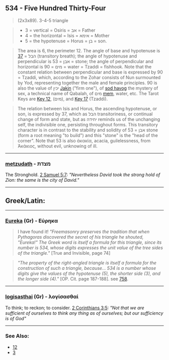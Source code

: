 ## 534 - Five Hundred Thirty-Four
> (2x3x89). 3-4-5 triangle

> - 3 = vertical = Osiris = אב = Father
> - 4 = the horizontal = Isis = אימא = Mother
> - 5 = the hypotenuse = Horus = בן = son.

> The area is 6, the perimeter 12. The angle of base and hypotenuse is [37](37) = הבל (transitory breath); the angle of hypotenuse and perpendicular is 53 = אבן = stone; the angle of perpendicular and horizontal is 90 = מים = water = Tzaddi = fishhook. Note that the constant relation between perpendicular and base is expressed by 90 = Tzaddi, which, according to the Zohar consists of Nun surmounted by Yod, representing together the male and female principles. 90 is also the value of יכין [Jakin](/keys/IKIN) ("firm one"), of [sod havog](/keys/SVD.HVVG) the mystery of sex, a technical name of Qabalah, of מים [mem](/keys/MIM), water, etc. The Tarot Keys are [Key 12](12), (מים), and [Key 17](17) (Tzaddi).

> The relation between Isis and Horus, the ascending hypotenuse, or son, is expressed by 37, which as הבל transitoriness, or continual change of form and state, but as יחידה reminds us of the unchanging self, the indivisible one, persisting throughout forms. This transitory character is in contrast to the stability and solidity of 53 = אבן stone (form a root meaning "to build") and this "stone" is the "head of the corner". Note that 53 is also ἀκακία, acacia, guilelessness, from Ἀκάκιος, without evil, unknowing of ill.

---

### [metzudath](/keys/MTzDTh) - מצדת
The Stronghold. [2 Samuel 5:7](http://biblehub.com/2_samuel/5-7.htm): *"Nevertheless David took the strong hold of Zion: the same is the city of David."*

---

## Greek/Latin:

---

### [Eureka](/greek?word=eureka) (Gr) - Εύρηκα
> I have found it! *"Freemasonry preserves the tradition that when Pythagoras discovered the secret of his triangle he shouted, "Eureka!" The Greek word is itself a formula for this triangle, since its number is 534, whose digits expresses the unit value of the tree sides of the triangle."* [True and Invisible, page 74]

> *"The property of the right-angled triangle is itself a formula for the construction of such a triangle, because... 534 is a number whose digits give the values of the hypotenuse (5), the shorter side (3), and the longer side (4)."* [OP. Cit. page 187-188]. see [758](758).

---

### [logisasthai](/greek?word=logisasthai) (Gr) - λογίσασθαί
To think; to reckon; to consider. [2 Corinthians 3:5](http://biblehub.com/2_corinthians/3-5.htm): *"Not that we are sufficient of ourselves to think any thing as of ourselves; but our sufficiency is of God"*

---

### See Also:

- [12](12)
- [3](3)